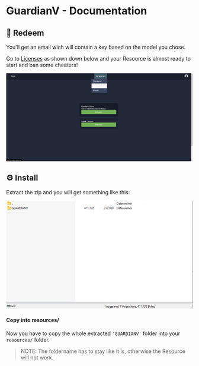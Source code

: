 # GuardianV - Documentation

## 🤝 Redeem


You'll get an email wich will contain a key based on the model you chose.

Go to [Licenses](https://guardianv.de/license) as shown down below and your Resource is almost ready to start and ban some cheaters!

![](/img/licenses.png)


## ⚙️ Install
Extract the zip and you will get something like this:

![](/img/image.png)


#### Copy into resources/

Now you have to copy the whole extracted `'GUARDIANV'` folder into your `resources/` folder.

>NOTE: The foldername has to stay like it is, otherwise the Resource will not work.